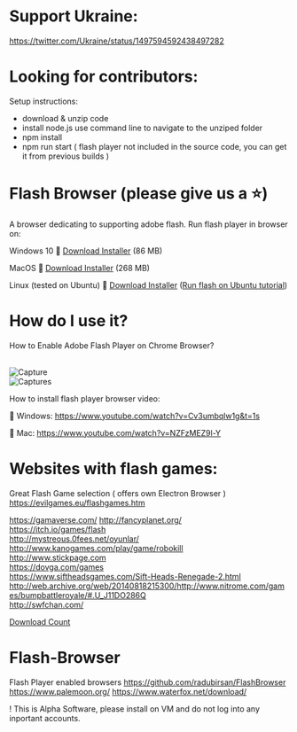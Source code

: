 # Support Ukraine:
https://twitter.com/Ukraine/status/1497594592438497282

# Looking for contributors:
Setup instructions:
 - download & unzip code
 - install node.js use command line to navigate to the unziped folder 
 - npm install 
 - npm run start
 ( flash player not included in the source code, you can get it from previous builds )
 

# Flash Browser  (please give us a :star:)
A browser dedicating to supporting adobe flash. 
Run flash player in browser on:
 
Windows 10
:link: [Download Installer](https://github.com/radubirsan/FlashBrowser/releases) (86 MB) 

MacOS
:link: [Download Installer](https://github.com/radubirsan/FlashBrowser/releases/tag/v0.2) (268 MB) 

Linux (tested on Ubuntu)
:link: [Download Installer](https://github.com/radubirsan/FlashBrowser/releases/tag/v0.01) ([Run flash on Ubuntu tutorial](https://flash.pm/2021/09/23/run-flash-player-on-linux-ubuntu-with-flashbrowser-in-14-steps/)) 

# How do I use it?
How to Enable Adobe Flash Player on Chrome Browser?

<br/>![Capture](https://wethegeek.com/wp-content/uploads/2021/07/Adobe-Flash-Player.png)
<br/>![Captures](https://images-na.ssl-images-amazon.com/images/I/A1p%2BBYQK5BL.png)

How to install flash player browser video:

:movie_camera: Windows:
https://www.youtube.com/watch?v=Cv3umbqlw1g&t=1s

:movie_camera: Mac:
https://www.youtube.com/watch?v=NZFzMEZ9l-Y

# Websites with flash games:
Great Flash Game selection ( offers own Electron Browser ) 
https://evilgames.eu/flashgames.htm 

https://gamaverse.com/
http://fancyplanet.org/ </br>
https://itch.io/games/flash <br/>
http://mystreous.0fees.net/oyunlar/ <br/>
http://www.kanogames.com/play/game/robokill <br/>
http://www.stickpage.com  <br/>
https://dovga.com/games <br/>
https://www.siftheadsgames.com/Sift-Heads-Renegade-2.html <br/>
http://web.archive.org/web/20140818215300/http://www.nitrome.com/games/bumpbattleroyale/#.U_J11DO286Q <br/>
http://swfchan.com/ <br/>
<!--- #Learn AS3:
https://www.webfx.com/blog/web-design/flash_tutorial_websites/<br/> -->

[Download Count](https://hanadigital.github.io/grev/?user=radubirsan&repo=FlashBrowser2)
# Flash-Browser
Flash Player enabled browsers 
https://github.com/radubirsan/FlashBrowser
https://www.palemoon.org/
https://www.waterfox.net/download/

! This is Alpha Software, please install on VM and do not log into any inportant accounts.

